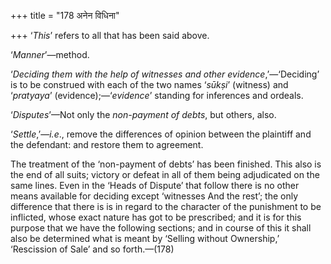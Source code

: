 +++
title = "178 अनेन विधिना"

+++
‘*This*’ refers to all that has been said above.

‘*Manner*’—method.

‘*Deciding them with the help of witnesses and other
evidence*,’—‘Deciding’ is to be construed with each of the two names
‘*sūkṣi*’ (witness) and ‘*pratyaya*’ (evidence);—‘*evidence*’ standing
for inferences and ordeals.

‘*Disputes*’—Not only the *non-payment of debts*, but others, also.

‘*Settle*,’—*i.e*., remove the differences of opinion between the
plaintiff and the defendant: and restore them to agreement.

The treatment of the ‘non-payment of debts’ has been finished. This also
is the end of all suits; victory or defeat in all of them being
adjudicated on the same lines. Even in the ‘Heads of Dispute’ that
follow there is no other means available for deciding except ‘witnesses
And the rest’; the only difference that there is is in regard to the
character of the punishment to be inflicted, whose exact nature has got
to be prescribed; and it is for this purpose that we have the following
sections; and in course of this it shall also be determined what is
meant by ‘Selling without Ownership,’ ‘Rescission of Sale’ and so
forth.—(178)



